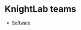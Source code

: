 # KnightLab teams

  * [Software](https://github.com/NUKnightLab/how-we-work/blob/master/teams/Software.md)
